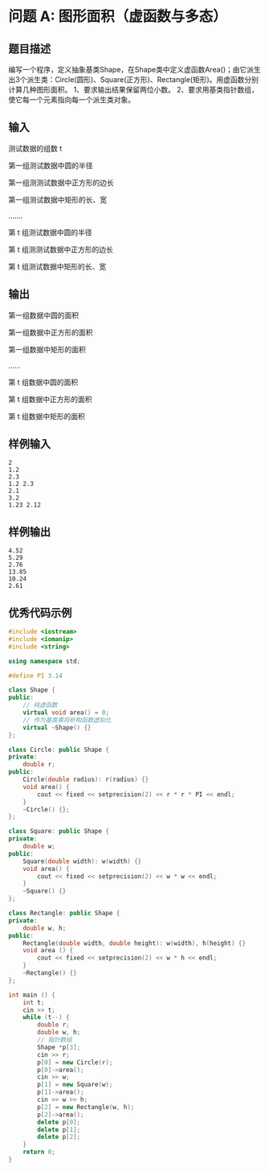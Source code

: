 # 问题 A: 图形面积（虚函数与多态）

## 题目描述

编写一个程序，定义抽象基类Shape，在Shape类中定义虚函数Area()；由它派生出3个派生类：Circle(圆形)、Square(正方形)、Rectangle(矩形)。用虚函数分别计算几种图形面积。
1、要求输出结果保留两位小数。
2、要求用基类指针数组，使它每一个元素指向每一个派生类对象。

## 输入

测试数据的组数 t

第一组测试数据中圆的半径

第一组测测试数据中正方形的边长

第一组测试数据中矩形的长、宽

.......

第 t 组测试数据中圆的半径

第 t 组测测试数据中正方形的边长

第 t 组测试数据中矩形的长、宽

## 输出

第一组数据中圆的面积

第一组数据中正方形的面积

第一组数据中矩形的面积

......

第 t 组数据中圆的面积

第 t 组数据中正方形的面积

第 t 组数据中矩形的面积

## 样例输入
```
2
1.2
2.3
1.2 2.3
2.1
3.2
1.23 2.12
```

## 样例输出
```
4.52
5.29
2.76
13.85
10.24
2.61
```

## 优秀代码示例
```C++
#include <iostream>
#include <iomanip>
#include <string>

using namespace std;

#define PI 3.14

class Shape {
public:
    // 纯虚函数
    virtual void area() = 0;
    // 作为基类需将析构函数虚拟化
    virtual ~Shape() {}
};

class Circle: public Shape {
private:
    double r;
public:
    Circle(double radius): r(radius) {}
    void area() {
        cout << fixed << setprecision(2) << r * r * PI << endl;
    }
    ~Circle() {};
};

class Square: public Shape {
private:
    double w;
public:
    Square(double width): w(width) {}
    void area() {
        cout << fixed << setprecision(2) << w * w << endl;
    }
    ~Square() {}
};

class Rectangle: public Shape {
private:
    double w, h;
public:
    Rectangle(double width, double height): w(width), h(height) {}
    void area () {
        cout << fixed << setprecision(2) << w * h << endl;
    }
    ~Rectangle() {}
};

int main () {
    int t;
    cin >> t;
    while (t--) {
        double r;
        double w, h;
        // 指针数组
        Shape *p[3];
        cin >> r;
        p[0] = new Circle(r);
        p[0]->area();
        cin >> w;
        p[1] = new Square(w);
        p[1]->area();
        cin >> w >> h;
        p[2] = new Rectangle(w, h);
        p[2]->area();
        delete p[0];
        delete p[1];
        delete p[2];
    }
    return 0;
}
```
